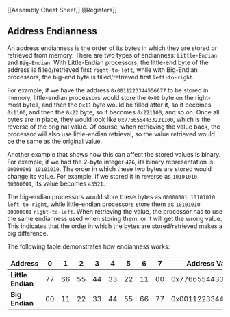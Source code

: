[[Assembly Cheat Sheet]]
[[Registers]]
## Address Endianness

An address endianness is the order of its bytes in which they are stored or retrieved from memory. There are two types of endianness: `Little-Endian` and `Big-Endian`. With Little-Endian processors, the little-end byte of the address is filled/retrieved first `right-to-left`, while with Big-Endian processors, the big-end byte is filled/retrieved first `left-to-right`.

For example, if we have the address `0x0011223344556677` to be stored in memory, little-endian processors would store the `0x00` byte on the right-most bytes, and then the `0x11` byte would be filled after it, so it becomes `0x1100`, and then the `0x22` byte, so it becomes `0x221100`, and so on. Once all bytes are in place, they would look like `0x7766554433221100`, which is the reverse of the original value. Of course, when retrieving the value back, the processor will also use little-endian retrieval, so the value retrieved would be the same as the original value.

Another example that shows how this can affect the stored values is binary. For example, if we had the 2-byte integer `426`, its binary representation is `00000001 10101010`. The order in which these two bytes are stored would change its value. For example, if we stored it in reverse as `10101010 00000001`, its value becomes `43521`.

The big-endian processors would store these bytes as `00000001 10101010` `left-to-right`, while little-endian processors store them as `10101010 00000001` `right-to-left`. When retrieving the value, the processor has to use the same endianness used when storing them, or it will get the wrong value. This indicates that the order in which the bytes are stored/retrieved makes a big difference.

The following table demonstrates how endianness works:

|**Address**|**0**|**1**|**2**|**3**|**4**|**5**|**6**|**7**|**Address Value**|
|---|---|---|---|---|---|---|---|---|---|
|**Little Endian**|77|66|55|44|33|22|11|00|0x7766554433221100|
|**Big Endian**|00|11|22|33|44|55|66|77|0x0011223344556677|